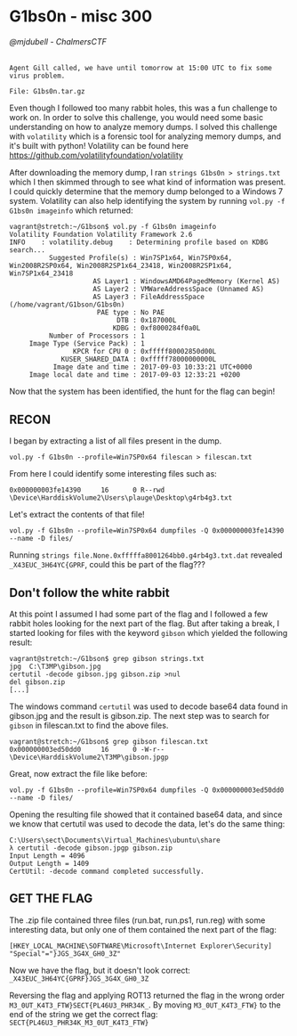 # G1bs0n - misc 300
###### @mjdubell - ChalmersCTF

```
Agent Gill called, we have until tomorrow at 15:00 UTC to fix some virus problem.

File: G1bs0n.tar.gz
```

Even though I followed too many rabbit holes, this was a fun challenge to work on. In order to solve this challenge, you would need some basic understanding on how to analyze memory dumps. I solved this challenge with `volatility` which is a forensic tool for analyzing memory dumps, and it's built with python! Volatility can be found here https://github.com/volatilityfoundation/volatility

After downloading the memory dump, I ran `strings G1bs0n > strings.txt` which I then skimmed through to see what kind of information was present. I could quickly determine that the memory dump belonged to a Windows 7 system. Volatility can also help identifying the system by running `vol.py -f G1bs0n imageinfo` which returned:

```
vagrant@stretch:~/G1bson$ vol.py -f G1bs0n imageinfo
Volatility Foundation Volatility Framework 2.6
INFO    : volatility.debug    : Determining profile based on KDBG search...
          Suggested Profile(s) : Win7SP1x64, Win7SP0x64, Win2008R2SP0x64, Win2008R2SP1x64_23418, Win2008R2SP1x64, Win7SP1x64_23418
                     AS Layer1 : WindowsAMD64PagedMemory (Kernel AS)
                     AS Layer2 : VMWareAddressSpace (Unnamed AS)
                     AS Layer3 : FileAddressSpace (/home/vagrant/G1bson/G1bs0n)
                      PAE type : No PAE
                           DTB : 0x187000L
                          KDBG : 0xf8000284f0a0L
          Number of Processors : 1
     Image Type (Service Pack) : 1
                KPCR for CPU 0 : 0xfffff80002850d00L
             KUSER_SHARED_DATA : 0xfffff78000000000L
           Image date and time : 2017-09-03 10:33:21 UTC+0000
     Image local date and time : 2017-09-03 12:33:21 +0200
```

Now that the system has been identified, the hunt for the flag can begin!

## RECON

I began by extracting a list of all files present in the dump.
```
vol.py -f G1bs0n --profile=Win7SP0x64 filescan > filescan.txt
```

From here I could identify some interesting files such as:
```
0x000000003fe14390     16      0 R--rwd \Device\HarddiskVolume2\Users\plauge\Desktop\g4rb4g3.txt
```

Let's extract the contents of that file!
```
vol.py -f G1bs0n --profile=Win7SP0x64 dumpfiles -Q 0x000000003fe14390 --name -D files/
```

Running `strings file.None.0xfffffa8001264bb0.g4rb4g3.txt.dat` revealed `_X43EUC_3H64YC{GPRF`, could this be part of the flag???

## Don't follow the white rabbit

At this point I assumed I had some part of the flag and I followed a few rabbit holes looking for the next part of the flag. But after taking a break, I started looking for files with the keyword `gibson` which yielded the following result:

```
vagrant@stretch:~/G1bson$ grep gibson strings.txt
jpg  C:\T3MP\gibson.jpg
certutil -decode gibson.jpg gibson.zip >nul
del gibson.zip
[...]
```

The windows command `certutil` was used to decode base64 data found in gibson.jpg and the result is gibson.zip. The next step was to search for `gibson` in filescan.txt to find the above files.

```
vagrant@stretch:~/G1bson$ grep gibson filescan.txt
0x000000003ed50dd0     16      0 -W-r-- \Device\HarddiskVolume2\T3MP\gibson.jpgp
```

Great, now extract the file like before:

```
vol.py -f G1bs0n --profile=Win7SP0x64 dumpfiles -Q 0x000000003ed50dd0 --name -D files/
```

Opening the resulting file showed that it contained base64 data, and since we know that certutil was used to decode the data, let's do the same thing:

```
C:\Users\sect\Documents\Virtual_Machines\ubuntu\share
λ certutil -decode gibson.jpgp gibson.zip
Input Length = 4096
Output Length = 1409
CertUtil: -decode command completed successfully.
```

## GET THE FLAG

The .zip file contained three files (run.bat, run.ps1, run.reg) with some interesting data, but only one of them contained the next part of the flag:

```
[HKEY_LOCAL_MACHINE\SOFTWARE\Microsoft\Internet Explorer\Security]
"Special"="}JGS_3G4X_GH0_3Z"
```

Now we have the flag, but it doesn't look correct: `_X43EUC_3H64YC{GPRF}JGS_3G4X_GH0_3Z`

Reversing the flag and applying ROT13 returned the flag in the wrong order `M3_0UT_K4T3_FTW}SECT{PL46U3_PHR34K_`. By moving `M3_0UT_K4T3_FTW}` to the end of the string we get the correct flag: `SECT{PL46U3_PHR34K_M3_0UT_K4T3_FTW}`
